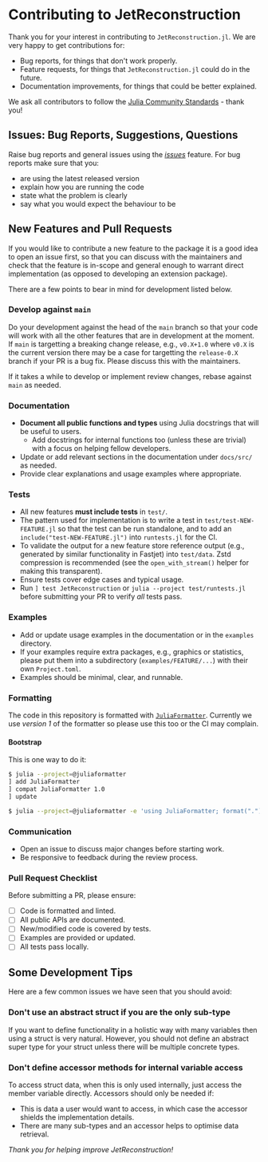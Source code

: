 # Contributing to JetReconstruction

Thank you for your interest in contributing to `JetReconstruction.jl`. We are
very happy to get contributions for:

- Bug reports, for things that don't work properly.
- Feature requests, for things that `JetReconstruction.jl` could do in the future.
- Documentation improvements, for things that could be better explained.

We ask all contributors to follow the [Julia Community
Standards](https://julialang.org/community/standards/) - thank you!

## Issues: Bug Reports, Suggestions, Questions

Raise bug reports and general issues using the
[*issues*](https://github.com/HSF/JetReconstruction.jl/issues) feature. For bug
reports make sure that you:

- are using the latest released version
- explain how you are running the code
- state what the problem is clearly
- say what you would expect the behaviour to be

## New Features and Pull Requests

If you would like to contribute a new feature to the package it is a good idea
to open an issue first, so that you can discuss with the maintainers and check
that the feature is in-scope and general enough to warrant direct implementation
(as opposed to developing an extension package).

There are a few points to bear in mind for development listed below.

### Develop against `main`

Do your development against the head of the `main` branch so that your code will
work with all the other features that are in development at the moment. If
`main` is targetting a breaking change release, e.g., `v0.X+1.0` where `v0.X` is
the current version there may be a case for targetting the `release-0.X` branch
if your PR is a bug fix. Please discuss this with the maintainers.

If it takes a while to develop or implement review changes, rebase against
`main` as needed.

### Documentation

- **Document all public functions and types** using Julia docstrings that will
  be useful to users.
    - Add docstrings for internal functions too (unless these are trivial) with
      a focus on helping fellow developers.
- Update or add relevant sections in the documentation under `docs/src/` as needed.
- Provide clear explanations and usage examples where appropriate.

### Tests

- All new features **must include tests** in `test/`.
- The pattern used for implementation is to write a test in
  `test/test-NEW-FEATURE.jl` so that the test can be run standalone, and to add
  an `include("test-NEW-FEATURE.jl")` into `runtests.jl` for the CI.
- To validate the output for a new feature store reference output (e.g.,
  generated by similar functionality in Fastjet) into `test/data`. Zstd
  compression is recommended (see the `open_with_stream()` helper for making
  this transparent).
- Ensure tests cover edge cases and typical usage.
- Run `] test JetReconstruction` or `julia --project test/runtests.jl` before
  submitting your PR to verify *all* tests pass.

### Examples

- Add or update usage examples in the documentation or in the `examples` directory.
- If your examples require extra packages, e.g., graphics or statistics, please put them into a subdirectory (`examples/FEATURE/...`) with their own `Project.toml`.
- Examples should be minimal, clear, and runnable.

### Formatting

The code in this repository is formatted with
[`JuliaFormatter`](https://github.com/domluna/JuliaFormatter.jl). Currently we
use *version 1* of the formatter so please use this too or the CI may complain.

#### Bootstrap

This is one way to do it:

```sh
$ julia --project=@juliaformatter
] add JuliaFormatter
] compat JuliaFormatter 1.0
] update

$ julia --project=@juliaformatter -e 'using JuliaFormatter; format(".")'
```

### Communication

- Open an issue to discuss major changes before starting work.
- Be responsive to feedback during the review process.

### Pull Request Checklist

Before submitting a PR, please ensure:

- [ ] Code is formatted and linted.
- [ ] All public APIs are documented.
- [ ] New/modified code is covered by tests.
- [ ] Examples are provided or updated.
- [ ] All tests pass locally.

## Some Development Tips

Here are a few common issues we have seen that you should avoid:

### Don't use an abstract struct if you are the only sub-type

If you want to define functionality in a holistic way with many variables then
using a struct is very natural. However, you should not define an abstract super
type for your struct unless there will be multiple concrete types.

### Don't define accessor methods for internal variable access

To access struct data, when this is only used internally, just access the member
variable directly. Accessors should only be needed if:

- This is data a user would want to access, in which case the accessor shields
  the implementation details.
- There are many sub-types and an accessor helps to optimise data retrieval.

*Thank you for helping improve JetReconstruction!*
